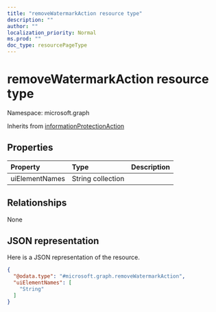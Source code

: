 ```yaml
---
title: "removeWatermarkAction resource type"
description: ""
author: ""
localization_priority: Normal
ms.prod: ""
doc_type: resourcePageType
---
```


# removeWatermarkAction resource type


Namespace: microsoft.graph




Inherits from [informationProtectionAction](../resources/informationprotectionaction.md)

## Properties
|Property|Type|Description|
|:---|:---|:---|
|uiElementNames|String collection||

## Relationships
None

## JSON representation
Here is a JSON representation of the resource.
<!-- {
  "blockType": "resource",
  "@odata.type": "microsoft.graph.removeWatermarkAction"
}
-->
``` json
{
  "@odata.type": "#microsoft.graph.removeWatermarkAction",
  "uiElementNames": [
    "String"
  ]
}
```

